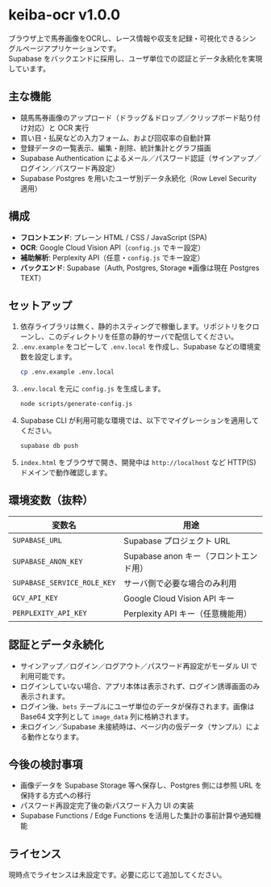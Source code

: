 # keiba-ocr v1.0.0

ブラウザ上で馬券画像をOCRし、レース情報や収支を記録・可視化できるシングルページアプリケーションです。  
Supabase をバックエンドに採用し、ユーザ単位での認証とデータ永続化を実現しています。

## 主な機能
- 競馬馬券画像のアップロード（ドラッグ＆ドロップ／クリップボード貼り付け対応）と OCR 実行
- 買い目・払戻などの入力フォーム、および回収率の自動計算
- 登録データの一覧表示、編集・削除、統計集計とグラフ描画
- Supabase Authentication によるメール／パスワード認証（サインアップ／ログイン／パスワード再設定）
- Supabase Postgres を用いたユーザ別データ永続化（Row Level Security 適用）

## 構成
- **フロントエンド**: プレーン HTML / CSS / JavaScript (SPA)
- **OCR**: Google Cloud Vision API（`config.js` でキー設定）
- **補助解析**: Perplexity API（任意・`config.js` でキー設定）
- **バックエンド**: Supabase（Auth, Postgres, Storage ※画像は現在 Postgres TEXT）

## セットアップ
1. 依存ライブラリは無く、静的ホスティングで稼働します。リポジトリをクローンし、このディレクトリを任意の静的サーバで配信してください。
2. `.env.example` をコピーして `.env.local` を作成し、Supabase などの環境変数を設定します。
   ```bash
   cp .env.example .env.local
   ```
3. `.env.local` を元に `config.js` を生成します。
   ```bash
   node scripts/generate-config.js
   ```
4. Supabase CLI が利用可能な環境では、以下でマイグレーションを適用してください。
   ```bash
   supabase db push
   ```
5. `index.html` をブラウザで開き、開発中は `http://localhost` など HTTP(S) ドメインで動作確認します。

## 環境変数（抜粋）
| 変数名 | 用途 |
| --- | --- |
| `SUPABASE_URL` | Supabase プロジェクト URL |
| `SUPABASE_ANON_KEY` | Supabase anon キー（フロントエンド用） |
| `SUPABASE_SERVICE_ROLE_KEY` | サーバ側で必要な場合のみ利用 |
| `GCV_API_KEY` | Google Cloud Vision API キー |
| `PERPLEXITY_API_KEY` | Perplexity API キー（任意機能用） |

## 認証とデータ永続化
- サインアップ／ログイン／ログアウト／パスワード再設定がモーダル UI で利用可能です。
- ログインしていない場合、アプリ本体は表示されず、ログイン誘導画面のみ表示されます。
- ログイン後、`bets` テーブルにユーザ単位のデータが保存されます。画像は Base64 文字列として `image_data` 列に格納されます。
- 未ログイン／Supabase 未接続時は、ページ内の仮データ（サンプル）による動作となります。

## 今後の検討事項
- 画像データを Supabase Storage 等へ保存し、Postgres 側には参照 URL を保持する方式への移行
- パスワード再設定完了後の新パスワード入力 UI の実装
- Supabase Functions / Edge Functions を活用した集計の事前計算や通知機能

## ライセンス
現時点でライセンスは未設定です。必要に応じて追加してください。
